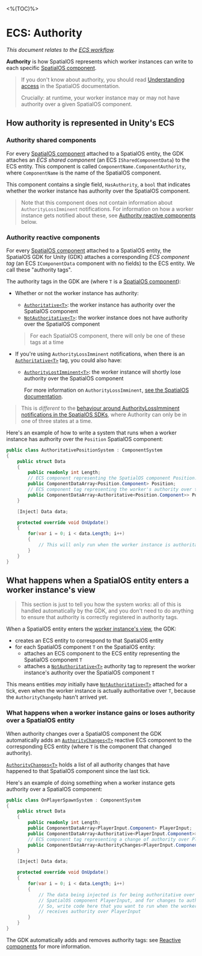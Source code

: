 <%(TOC)%>

# ECS: Authority

 _This document relates to the [ECS workflow]({{urlRoot}}/reference/workflows/overview.md)._

**Authority** is how SpatialOS represents which worker instances can write to each specific [SpatialOS component]({{urlRoot}}/reference/glossary#spatialos-component).

> If you don't know about authority, you should read [Understanding access](https://docs.improbable.io/reference/latest/shared/design/understanding-access) in the SpatialOS documentation.
>
> Crucially: at runtime, your worker instance may or may not have authority over a given SpatialOS component.

## How authority is represented in Unity's ECS

### Authority shared components

For every [SpatialOS component]({{urlRoot}}/reference/glossary#spatialos-component) attached to a SpatialOS entity, the GDK attaches an _ECS shared component_ (an ECS `ISharedComponentData`) to the ECS entity. This component is called `ComponentName.ComponentAuthority`, where `ComponentName` is the name of the SpatialOS component.

This component contains a single field, `HasAuthority`, a `bool` that indicates whether the worker instance has authority over the SpatialOS component.

> Note that this component does not contain information about `AuthorityLossImminent` notifications. For information on how a worker instance gets notified about these, see [Authority reactive components](#authority-reactive-components) below.

### Authority reactive components

For every [SpatialOS component]({{urlRoot}}/reference/glossary#spatialos-component) attached to a SpatialOS entity, the SpatialOS GDK for Unity (GDK) attaches a corresponding _ECS component tag_ (an ECS `IComponentData` component with no fields) to the ECS entity. We call these "authority tags".

The authority tags in the GDK are (where `T` is a [SpatialOS component]({{urlRoot}}/reference/glossary#spatialos-component)):

* Whether or not the worker instance has authority:
    * [`Authoritative<T>`]({{urlRoot}}/api/reactive-components/authoritative): the worker instance has authority over the SpatialOS component
    * [`NotAuthoritative<T>`]({{urlRoot}}/api/reactive-components/not-authoritative): the worker instance does not have authority over the SpatialOS component

    > For each SpatialOS component, there will only be one of these tags at a time
* If you're using `AuthorityLossImminent` notifications, when there is an [`Authoritative<T>`]({{urlRoot}}/api/reactive-components/authoritative) tag, you could also have:
    * [`AuthorityLostImminent<T>`]({{urlRoot}}/api/reactive-components/authority-loss-imminent): the worker instance will shortly lose authority over the SpatialOS component

        For more information on `AuthorityLossImminent`, [see the SpatialOS documentation](https://docs.improbable.io/reference/latest/shared/design/understanding-access#enabling-and-configuring-authoritylossimminent-notifications).

> This is _different_ to the [behaviour around AuthorityLossImminent notifications in the SpatialOS SDKs](https://docs.improbable.io/reference/latest/shared/design/understanding-access#authority-states), where Authority can only be in one of three states at a time.

Here's an example of how to write a system that runs when a worker instance has authority over the `Position` SpatialOS component:

```csharp
public class AuthoritativePositionSystem : ComponentSystem
{
    public struct Data
    {
        public readonly int Length;
        // ECS component representing the SpatialOS component Position.
        public ComponentDataArray<Position.Component> Position;
        // ECS component tag representing the worker's authority over the SpatialOS Position component.
        public ComponentDataArray<Authoritative<Position.Component>> PositionAuthority;
    }

    [Inject] Data data;

    protected override void OnUpdate()
    {
        for(var i = 0; i < data.Length; i++)
        {
            // This will only run when the worker instance is authoritative over a Position component.
        }
    }
}
```

## What happens when a SpatialOS entity enters a worker instance's view

> This section is just to tell you how the system works: all of this is handled automatically by the GDK, and you don't need to do anything to ensure that authority is correctly registered in authority tags.

When a SpatialOS entity enters the [worker instance's view]({{urlRoot}}/reference/glossary#worker-s-view), the GDK:

- creates an ECS entity to correspond to that SpatialOS entity
- for each SpatialOS component `T` on the SpatialOS entity:
    - attaches an ECS component to the ECS entity representing the SpatialOS component `T`
    - attaches a [`NotAuthoritative<T>`]({{urlRoot}}/api/reactive-components/not-authoritative) authority tag to represent the worker instance's authority over the SpatialOS component `T`

This means entities _may_ initially have [`NotAuthoritative<T>`]({{urlRoot}}/api/reactive-components/not-authoritative) attached for a tick, even when the worker instance is actually authoritative over `T`, because the `AuthorityChangeOp` hasn't arrived yet.

### What happens when a worker instance gains or loses authority over a SpatialOS entity

When authority changes over a SpatialOS component the GDK automatically adds an [`AuthorityChanges<T>`]({{urlRoot}}/api/reactive-components/authority-changes) reactive ECS component to the corresponding ECS entity (where `T` is the component that changed authority).

[`AuthorityChanges<T>`]({{urlRoot}}/api/reactive-components/authority-changes) holds a list of all authority changes that have happened to that SpatialOS component since the last tick.

Here's an example of doing something when a worker instance gets authority over a SpatialOS component:

```csharp
public class OnPlayerSpawnSystem : ComponentSystem
{
    public struct Data
    {
        public readonly int Length;
        public ComponentDataArray<PlayerInput.Component> PlayerInput;
        public ComponentDataArray<Authoritative<PlayerInput.Component>> PlayerInputAuthority;
        // ECS component tag representing a change of authority over PlayerInput in the last tick.
        public ComponentDataArray<AuthorityChanges<PlayerInput.Component>> PlayerInputAuthorityChange;
    }

    [Inject] Data data;

    protected override void OnUpdate()
    {
        for(var i = 0; i < data.Length; i++)
        {
            // The data being injected is for being authoritative over the
            // SpatialOS component PlayerInput, and for changes to authority.
            // So, write code here that you want to run when the worker instance
            // receives authority over PlayerInput
        }
    }
}
```

The GDK automatically adds and removes authority tags: see [Reactive components]({{urlRoot}}/reference/workflows/ecs/reactive-components) for more information.
